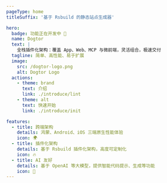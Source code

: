 ```yaml
---
pageType: home
titleSuffix: '基于 Rsbuild 的静态站点生成器'

hero:
  badge: 功能正在开发中 🚀
  name: Dogtor
  text: |
    全栈插件化架构：覆盖 App、Web、MCP 与微前端，灵活组合，极速交付
  tagline: 简单、高性能、易于扩展
  image:
    src: /dogtor-logo.png
    alt: Dogtor Logo
  actions:
    - theme: brand
      text: 介绍
      link: ./introduce/lint
    - theme: alt
      text: 快速开始
      link: ./introduce/init

features:
  - title: 跨端架构
    details: 鸿蒙、Android、iOS 三端原生性能体验
    icon: 🌍
  - title: 插件化架构
    details: 基于 Rsbuild 插件化架构，高度可定制化
    icon: 🔥
  - title: AI 友好
    details: 基于 OpenAI 等大模型，提供智能代码提示、生成等功能
    icon: 🤖
---
```

